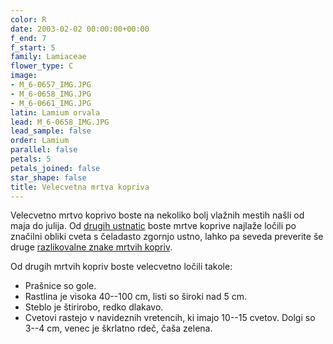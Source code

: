 ```yaml
---
color: R
date: 2003-02-02 00:00:00+00:00
f_end: 7
f_start: 5
family: Lamiaceae
flower_type: C
image:
- M_6-0657_IMG.JPG
- M_6-0658_IMG.JPG
- M_6-0661_IMG.JPG
latin: Lamium orvala
lead: M_6-0658_IMG.JPG
lead_sample: false
order: Lamium
parallel: false
petals: 5
petals_joined: false
star_shape: false
title: Velecvetna mrtva kopriva
---
```

Velecvetno mrtvo koprivo boste na nekoliko bolj vlažnih mestih našli od maja do julija. Od [drugih ustnatic](../family/lamiaceae/) boste mrtve koprive najlaže ločili po značilni obliki cveta s čeladasto zgornjo ustno, lahko pa seveda preverite še druge [razlikovalne znake mrtvih kopriv](../genus/lamium/).

Od drugih mrtvih kopriv boste velecvetno ločili takole:

-   Prašnice so gole.
-   Rastlina je visoka 40--100 cm, listi so široki nad 5 cm.
-   Steblo je štirirobo, redko dlakavo.
-   Cvetovi rastejo v navideznih vretencih, ki imajo 10--15 cvetov. Dolgi so 3--4 cm, venec je škrlatno rdeč, čaša zelena.
